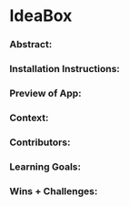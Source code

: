 # IdeaBox

### Abstract:
[//]: <We built a website that allows the user to jot down ideas with a title and a body of text that is able to to be saved to a local storage. These ideas can then be either deleted or favorited and can be viewed through either the saved or favorites buttons. > (Briefly describe what you built and its features. What problem is the app solving? How does this application solve that problem?)

### Installation Instructions:
[//]: <The user needs to fork the repository and clone to their local machine. Open in word editor of their choice and launch website from there.> (What steps does a person have to take to get your app cloned down and running?)

### Preview of App:
[//]: <./assets/max-char-limit-red - The input fields turn red when you reach the max char limit.> (Provide ONE gif or screenshot of your application - choose the "coolest" piece of functionality to show off.)

### Context:
[//]: <Mod 1/Week 4 - This project took about 20 hours to reach MVP> (Give some context for the project here. How long did you have to work on it? How far into the Turing program are you?)

### Contributors:
[//]: <Edwin Chalmers : edwinchalmers@gmail.com - David Swatzell : thatsstrikethree@gmail.com - Lydia Sims : sims.lydia88@gmail.com - Jarvis Bailey : baileyjarvis2814@gmail.com> (Who worked on this application? Link to their GitHubs.)

### Learning Goals:
[//]: <The learning goals of this project is to build a functional website from the ground up. This means having a working understanding of HTML, CSS, and JavaScript. This also meant understanding how to manipulate the Data Model and produce results when elements were used and or targeted.> (What were the learning goals of this project? What tech did you work with?)

### Wins + Challenges:
[//]: <One challenge that we had was, getting the hide card features to hide cards. It took us looking into the DEV Tools to see that the default is favorite state was undefined, addressing this issue solved the problem and fixed the bug. Another challenge we had was with the orange star. When we clicked the origial white star the orange star wouldn't take it's place and was positioned oddly. The hidden CSS wasn't replacing the star thus having both elements flexing within the card. This was solved by changing the function to replace the src image.> (What are 2-3 wins you have from this project? What were some challenges you faced - and how did you get over them?)